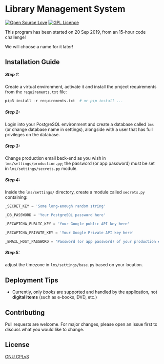 # Library Management System
[![Open Source Love](https://badges.frapsoft.com/os/v1/open-source.svg?v=103)](https://github.com/ellerbrock/open-source-badges/)
[![GPL Licence](https://badges.frapsoft.com/os/gpl/gpl.svg?v=103)](https://opensource.org/licenses/GPL-3.0/)

This program has been started on 20 Sep 2019, from an 15-hour code challenge!

We will choose a name for it later!

## Installation Guide
##### Step 1:
Create a virtual environment, activate it and install the project requirements from the `requirements.txt` file:
```python
pip3 install -r requirements.txt  # or pip install ...
```
##### Step 2:
Login into your PostgreSQL environment and create a database called `lms` (or change database name in settings), alongside with a user that has full privileges on the database.
##### Step 3:
Change production email back-end as you wish in `lms/settings/production.py`; the password (or app password) must be set in `lms/settings/secrets.py` module.
##### Step 4:
Inside the `lms/settings/` directory, create a module called `secrets.py` containing:
```python
_SECRET_KEY = 'Some long-enough random string'

_DB_PASSWORD = 'Your PostgreSQL password here'

_RECAPTCHA_PUBLIC_KEY = 'Your Google public API key here'

_RECAPTCHA_PRIVATE_KEY = 'Your Google Private API key here'

_EMAIL_HOST_PASSWORD = 'Password (or app password) of your production email'
``` 
##### Step 5:
adjust the timezone in `lms/settings/base.py` based on your location.


## Deployment Tips
- Currently, only _books_ are supported and handled by the application, not **digital items** (such as e-books, DVD, etc.)


## Contributing
Pull requests are welcome. For major changes, please open an issue first to discuss what you would like to change.

## License
[GNU GPLv3](https://opensource.org/licenses/GPL-3.0)